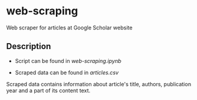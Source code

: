 # web-scraping
Web scraper for articles at Google Scholar website

## Description
* Script can be found in *web-scraping.ipynb*

* Scraped data can be found in *articles.csv*

Scraped data contains information about article's title, authors, publication year and a part of its content text.